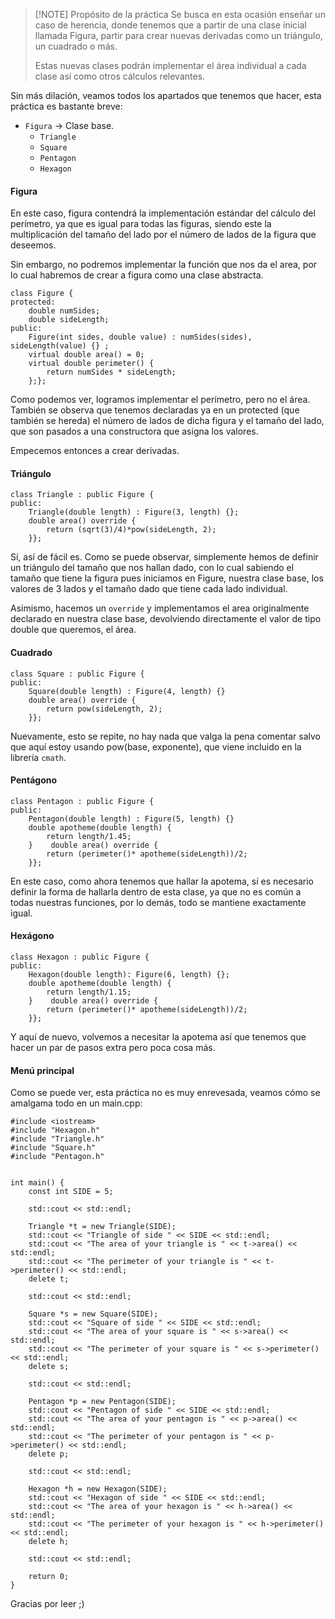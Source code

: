 >[!NOTE] Propósito de la práctica
>Se busca en esta ocasión enseñar un caso de herencia, donde tenemos que a partir de una clase inicial llamada Figura, partir para crear nuevas derivadas como un triángulo, un cuadrado o más.
>
>Estas nuevas clases podrán implementar el área individual a cada clase así como otros cálculos relevantes.

Sin más dilación, veamos todos los apartados que tenemos que hacer, esta práctica es bastante breve:

- `Figura` -> Clase base.
	- `Triangle`
	- `Square`
	- `Pentagon`
	- `Hexagon`

#### Figura

En este caso, figura contendrá la implementación estándar del cálculo del perímetro, ya que es igual para todas las figuras, siendo este la multiplicación del tamaño del lado por el número de lados de la figura que deseemos. 

Sin embargo, no podremos implementar la función que nos da el area, por lo cual habremos de crear a figura como una clase abstracta.

```
class Figure {  
protected:  
    double numSides;  
    double sideLength;  
public:  
    Figure(int sides, double value) : numSides(sides), sideLength(value) {} ;  
    virtual double area() = 0;  
    virtual double perimeter() {  
        return numSides * sideLength;  
    };};
```

Como podemos ver, logramos implementar el perímetro, pero no el área. También se observa que tenemos declaradas ya en un protected (que también se hereda) el número de lados de dicha figura y el tamaño del lado, que son pasados a una constructora que asigna los valores. 

Empecemos entonces a crear derivadas.

#### Triángulo

```
class Triangle : public Figure {  
public:  
    Triangle(double length) : Figure(3, length) {};  
    double area() override {  
        return (sqrt(3)/4)*pow(sideLength, 2);  
    }};
```

Sí, así de fácil es. Como se puede observar, simplemente hemos de definir un triángulo del tamaño que nos hallan dado, con lo cual sabiendo el tamaño que tiene la figura pues iniciamos en Figure, nuestra clase base, los valores de 3 lados y el tamaño dado que tiene cada lado individual. 

Asimismo, hacemos un `override` y implementamos el area originalmente declarado en nuestra clase base, devolviendo directamente el valor de tipo double que queremos, el área.

#### Cuadrado

```
class Square : public Figure {  
public:  
    Square(double length) : Figure(4, length) {}  
    double area() override {  
        return pow(sideLength, 2);  
    }};
```

Nuevamente, esto se repite, no hay nada que valga la pena comentar salvo que aquí estoy usando pow(base, exponente), que viene incluido en la librería `cmath`. 

#### Pentágono

```
class Pentagon : public Figure {  
public:  
    Pentagon(double length) : Figure(5, length) {}  
    double apotheme(double length) {  
        return length/1.45;  
    }    double area() override {  
        return (perimeter()* apotheme(sideLength))/2;  
    }};
```

En este caso, como ahora tenemos que hallar la apotema, sí es necesario definir la forma de hallarla dentro de esta clase, ya que no es común a todas nuestras funciones, por lo demás, todo se mantiene exactamente igual.

#### Hexágono

```
class Hexagon : public Figure {  
public:  
    Hexagon(double length): Figure(6, length) {};  
    double apotheme(double length) {  
        return length/1.15;  
    }    double area() override {  
        return (perimeter()* apotheme(sideLength))/2;  
    }};
```

Y aquí de nuevo, volvemos a necesitar la apotema así que tenemos que hacer un par de pasos extra pero poca cosa más. 

#### Menú principal

Como se puede ver, esta práctica no es muy enrevesada, veamos cómo se amalgama todo en un main.cpp:

```
#include <iostream>  
#include "Hexagon.h"  
#include "Triangle.h"  
#include "Square.h"  
#include "Pentagon.h"  
  
  
int main() {  
    const int SIDE = 5;  
  
    std::cout << std::endl;  
  
    Triangle *t = new Triangle(SIDE);  
    std::cout << "Triangle of side " << SIDE << std::endl;  
    std::cout << "The area of your triangle is " << t->area() << std::endl;  
    std::cout << "The perimeter of your triangle is " << t->perimeter() << std::endl;  
    delete t;  
  
    std::cout << std::endl;  
  
    Square *s = new Square(SIDE);  
    std::cout << "Square of side " << SIDE << std::endl;  
    std::cout << "The area of your square is " << s->area() << std::endl;  
    std::cout << "The perimeter of your square is " << s->perimeter() << std::endl;  
    delete s;  
  
    std::cout << std::endl;  
  
    Pentagon *p = new Pentagon(SIDE);  
    std::cout << "Pentagon of side " << SIDE << std::endl;  
    std::cout << "The area of your pentagon is " << p->area() << std::endl;  
    std::cout << "The perimeter of your pentagon is " << p->perimeter() << std::endl;  
    delete p;  
  
    std::cout << std::endl;  
  
    Hexagon *h = new Hexagon(SIDE);  
    std::cout << "Hexagon of side " << SIDE << std::endl;  
    std::cout << "The area of your hexagon is " << h->area() << std::endl;  
    std::cout << "The perimeter of your hexagon is " << h->perimeter() << std::endl;  
    delete h;  
  
    std::cout << std::endl;  
  
    return 0;  
}
```

Gracias por leer ;)